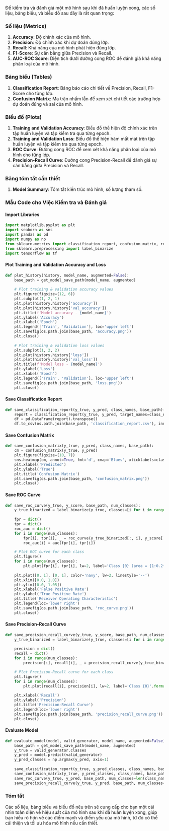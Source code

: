 Để kiểm tra và đánh giá một mô hình sau khi đã huấn luyện xong, các số liệu, bảng biểu, và biểu đồ sau đây là rất quan trọng:

### Số liệu (Metrics)
1. **Accuracy**: Độ chính xác của mô hình.
2. **Precision**: Độ chính xác khi dự đoán đúng lớp.
3. **Recall**: Khả năng của mô hình phát hiện đúng lớp.
4. **F1-Score**: Sự cân bằng giữa Precision và Recall.
5. **AUC-ROC Score**: Diện tích dưới đường cong ROC để đánh giá khả năng phân loại của mô hình.

### Bảng biểu (Tables)
1. **Classification Report**: Bảng báo cáo chi tiết về Precision, Recall, F1-Score cho từng lớp.
2. **Confusion Matrix**: Ma trận nhầm lẫn để xem xét chi tiết các trường hợp dự đoán đúng và sai của mô hình.

### Biểu đồ (Plots)
1. **Training and Validation Accuracy**: Biểu đồ thể hiện độ chính xác trên tập huấn luyện và tập kiểm tra qua từng epoch.
2. **Training and Validation Loss**: Biểu đồ thể hiện hàm mất mát trên tập huấn luyện và tập kiểm tra qua từng epoch.
3. **ROC Curve**: Đường cong ROC để xem xét khả năng phân loại của mô hình cho từng lớp.
4. **Precision-Recall Curve**: Đường cong Precision-Recall để đánh giá sự cân bằng giữa Precision và Recall.

### Bảng tóm tắt cần thiết
1. **Model Summary**: Tóm tắt kiến trúc mô hình, số lượng tham số.

### Mẫu Code cho Việc Kiểm tra và Đánh giá

#### Import Libraries
```python
import matplotlib.pyplot as plt
import seaborn as sns
import pandas as pd
import numpy as np
from sklearn.metrics import classification_report, confusion_matrix, roc_curve, auc, precision_recall_curve
from sklearn.preprocessing import label_binarize
import tensorflow as tf
```

#### Plot Training and Validation Accuracy and Loss
```python
def plot_history(history, model_name, augmented=False):
    base_path = get_model_save_path(model_name, augmented)
    
    # Plot training & validation accuracy values
    plt.figure(figsize=(12, 6))
    plt.subplot(1, 2, 1)
    plt.plot(history.history['accuracy'])
    plt.plot(history.history['val_accuracy'])
    plt.title(f'Model accuracy - {model_name}')
    plt.ylabel('Accuracy')
    plt.xlabel('Epoch')
    plt.legend(['Train', 'Validation'], loc='upper left')
    plt.savefig(os.path.join(base_path, 'accuracy.png'))
    plt.close()
    
    # Plot training & validation loss values
    plt.subplot(1, 2, 2)
    plt.plot(history.history['loss'])
    plt.plot(history.history['val_loss'])
    plt.title(f'Model loss - {model_name}')
    plt.ylabel('Loss')
    plt.xlabel('Epoch')
    plt.legend(['Train', 'Validation'], loc='upper left')
    plt.savefig(os.path.join(base_path, 'loss.png'))
    plt.close()
```

#### Save Classification Report
```python
def save_classification_report(y_true, y_pred, class_names, base_path):
    report = classification_report(y_true, y_pred, target_names=class_names, output_dict=True)
    df = pd.DataFrame(report).transpose()
    df.to_csv(os.path.join(base_path, 'classification_report.csv'), index=True)
```

#### Save Confusion Matrix
```python
def save_confusion_matrix(y_true, y_pred, class_names, base_path):
    cm = confusion_matrix(y_true, y_pred)
    plt.figure(figsize=(10, 7))
    sns.heatmap(cm, annot=True, fmt='d', cmap='Blues', xticklabels=class_names, yticklabels=class_names)
    plt.xlabel('Predicted')
    plt.ylabel('True')
    plt.title('Confusion Matrix')
    plt.savefig(os.path.join(base_path, 'confusion_matrix.png'))
    plt.close()
```

#### Save ROC Curve
```python
def save_roc_curve(y_true, y_score, base_path, num_classes):
    y_true_binarized = label_binarize(y_true, classes=[i for i in range(num_classes)])
    
    fpr = dict()
    tpr = dict()
    roc_auc = dict()
    for i in range(num_classes):
        fpr[i], tpr[i], _ = roc_curve(y_true_binarized[:, i], y_score[:, i])
        roc_auc[i] = auc(fpr[i], tpr[i])

    # Plot ROC curve for each class
    plt.figure()
    for i in range(num_classes):
        plt.plot(fpr[i], tpr[i], lw=2, label='Class {0} (area = {1:0.2f})'.format(i, roc_auc[i]))
    
    plt.plot([0, 1], [0, 1], color='navy', lw=2, linestyle='--')
    plt.xlim([0.0, 1.0])
    plt.ylim([0.0, 1.05])
    plt.xlabel('False Positive Rate')
    plt.ylabel('True Positive Rate')
    plt.title('Receiver Operating Characteristic')
    plt.legend(loc='lower right')
    plt.savefig(os.path.join(base_path, 'roc_curve.png'))
    plt.close()
```

#### Save Precision-Recall Curve
```python
def save_precision_recall_curve(y_true, y_score, base_path, num_classes):
    y_true_binarized = label_binarize(y_true, classes=[i for i in range(num_classes)])
    
    precision = dict()
    recall = dict()
    for i in range(num_classes):
        precision[i], recall[i], _ = precision_recall_curve(y_true_binarized[:, i], y_score[:, i])

    # Plot Precision-Recall curve for each class
    plt.figure()
    for i in range(num_classes):
        plt.plot(recall[i], precision[i], lw=2, label='Class {0}'.format(i))
    
    plt.xlabel('Recall')
    plt.ylabel('Precision')
    plt.title('Precision-Recall Curve')
    plt.legend(loc='lower right')
    plt.savefig(os.path.join(base_path, 'precision_recall_curve.png'))
    plt.close()
```

#### Evaluate Model
```python
def evaluate_model(model, valid_generator, model_name, augmented=False):
    base_path = get_model_save_path(model_name, augmented)
    y_true = valid_generator.classes
    y_pred = model.predict(valid_generator)
    y_pred_classes = np.argmax(y_pred, axis=1)
    
    save_classification_report(y_true, y_pred_classes, class_names, base_path)
    save_confusion_matrix(y_true, y_pred_classes, class_names, base_path)
    save_roc_curve(y_true, y_pred, base_path, num_classes=len(class_names))
    save_precision_recall_curve(y_true, y_pred, base_path, num_classes=len(class_names))
```

### Tóm tắt
Các số liệu, bảng biểu và biểu đồ nêu trên sẽ cung cấp cho bạn một cái nhìn toàn diện về hiệu suất của mô hình sau khi đã huấn luyện xong, giúp bạn hiểu rõ hơn về các điểm mạnh và điểm yếu của mô hình, từ đó có thể cải thiện và tối ưu hóa mô hình nếu cần thiết.